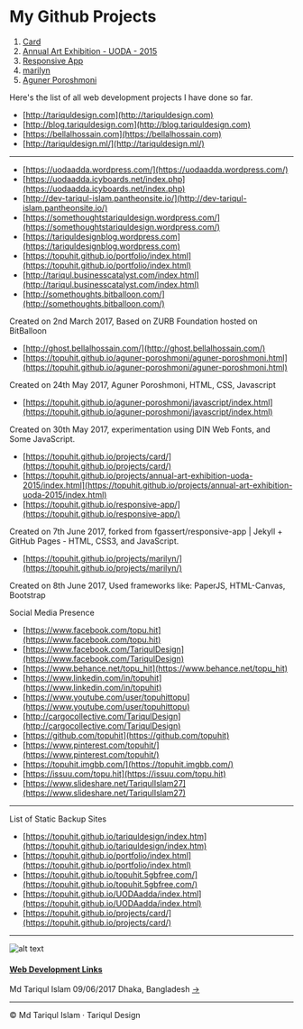 # My Github Projects

1.  [Card](https://topuhit.github.io/projects/card/)
2.  [Annual Art Exhibition - UODA - 2015](https://topuhit.github.io/projects/annual-art-exhibition-uoda-2015/index.html)
3.  [Responsive App](https://topuhit.github.io/responsive-app/)
4.  [marilyn](https://topuhit.github.io/projects/marilyn/)
5.  [Aguner Poroshmoni](https://topuhit.github.io/aguner-poroshmoni/aguner-poroshmoni.html)

Here's the list of all web development projects I have done so far.

*   [http://tariquldesign.com](http://tariquldesign.com)
*   [http://blog.tariquldesign.com](http://blog.tariquldesign.com)
*   [https://bellalhossain.com](https://bellalhossain.com)
*   [http://tariquldesign.ml/](http://tariquldesign.ml/)

* * *

*   [https://uodaadda.wordpress.com/](https://uodaadda.wordpress.com/)
*   [https://uodaadda.icyboards.net/index.php](https://uodaadda.icyboards.net/index.php)
*   [http://dev-tariqul-islam.pantheonsite.io/](http://dev-tariqul-islam.pantheonsite.io/)
*   [https://somethoughtstariquldesign.wordpress.com/](https://somethoughtstariquldesign.wordpress.com/)
*   [https://tariquldesignblog.wordpress.com](https://tariquldesignblog.wordpress.com)
*   [https://topuhit.github.io/portfolio/index.html](https://topuhit.github.io/portfolio/index.html)
*   [http://tariqul.businesscatalyst.com/index.html](http://tariqul.businesscatalyst.com/index.html)
*   [http://somethoughts.bitballoon.com/](http://somethoughts.bitballoon.com/)

Created on 2nd March 2017, Based on ZURB Foundation hosted on BitBalloon

*   [http://ghost.bellalhossain.com/](http://ghost.bellalhossain.com/)
*   [https://topuhit.github.io/aguner-poroshmoni/aguner-poroshmoni.html](https://topuhit.github.io/aguner-poroshmoni/aguner-poroshmoni.html)

Created on 24th May 2017, Aguner Poroshmoni, HTML, CSS, Javascript

*   [https://topuhit.github.io/aguner-poroshmoni/javascript/index.html](https://topuhit.github.io/aguner-poroshmoni/javascript/index.html)

Created on 30th May 2017, experimentation using DIN Web Fonts, and Some JavaScript.

*   [https://topuhit.github.io/projects/card/](https://topuhit.github.io/projects/card/)
*   [https://topuhit.github.io/projects/annual-art-exhibition-uoda-2015/index.html](https://topuhit.github.io/projects/annual-art-exhibition-uoda-2015/index.html)
*   [https://topuhit.github.io/responsive-app/](https://topuhit.github.io/responsive-app/)

Created on 7th June 2017, forked from fgassert/responsive-app | Jekyll + GitHub Pages - HTML, CSS3, and JavaScript.

*   [https://topuhit.github.io/projects/marilyn/](https://topuhit.github.io/projects/marilyn/)

Created on 8th June 2017, Used frameworks like: PaperJS, HTML-Canvas, Bootstrap



Social Media Presence

*   [https://www.facebook.com/topu.hit](https://www.facebook.com/topu.hit)
*   [https://www.facebook.com/TariqulDesign](https://www.facebook.com/TariqulDesign)
*   [https://www.behance.net/topu_hit](https://www.behance.net/topu_hit)
*   [https://www.linkedin.com/in/topuhit](https://www.linkedin.com/in/topuhit)
*   [https://www.youtube.com/user/topuhittopu](https://www.youtube.com/user/topuhittopu)
*   [http://cargocollective.com/TariqulDesign](http://cargocollective.com/TariqulDesign)
*   [https://github.com/topuhit](https://github.com/topuhit)
*   [https://www.pinterest.com/topuhit/](https://www.pinterest.com/topuhit/)
*   [https://topuhit.imgbb.com/](https://topuhit.imgbb.com/)
*   [https://issuu.com/topu.hit](https://issuu.com/topu.hit)
*   [https://www.slideshare.net/TariqulIslam27](https://www.slideshare.net/TariqulIslam27)

* * *

List of Static Backup Sites

*   [https://topuhit.github.io/tariquldesign/index.htm](https://topuhit.github.io/tariquldesign/index.htm)
*   [https://topuhit.github.io/portfolio/index.html](https://topuhit.github.io/portfolio/index.html)
*   [https://topuhit.github.io/topuhit.5gbfree.com/](https://topuhit.github.io/topuhit.5gbfree.com/)
*   [https://topuhit.github.io/UODAadda/index.html](https://topuhit.github.io/UODAadda/index.html)
*   [https://topuhit.github.io/projects/card/](https://topuhit.github.io/projects/card/)



* * *

![alt text](https://media.cargocollective.com/1/22/725716/headerimg/th_TA1.png "TariqulDesign")



#### [Web Development Links](http://tariquldesign.com/Web-Development-Links)

Md Tariqul Islam
09/06/2017
Dhaka, Bangladesh [→](https://analytics.google.com/analytics/web/?authuser=0#report/defaultid/a100807398w147806989p152645300/%3Foverview-graphOptions.primaryConcept%3Danalytics.pageviews%26overview-graphOptions.compareConcept%3Danalytics.avgPageviews/)

* * *

© Md Tariqul Islam · Tariqul Design
